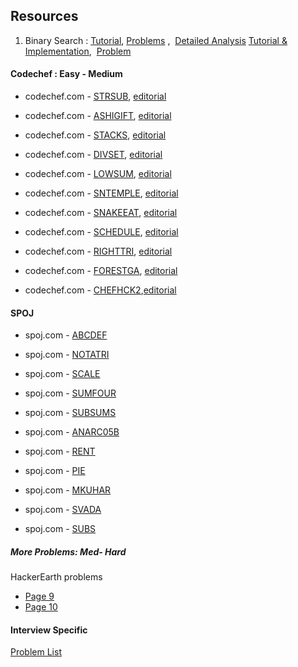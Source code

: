 ## Resources
1. Binary Search :
[Tutorial](https://www.topcoder.com/community/data-science/data-science-tutorials/binary-search/), 
[Problems](https://www.topcoder.com/community/data-science/data-science-tutorials/binary-search/) , 
[Detailed Analysis](https://www.cs.cmu.edu/~fp/courses/15122-f10/lectures/03-binsearch.pdf)
[Tutorial & Implementation](https://www.geeksforgeeks.org/binary-search/), 
[Problem](https://www.spoj.com/problems/AGGRCOW/)

#### Codechef : Easy - Medium
* codechef.com - [STRSUB](https://www.codechef.com/problems/STRSUB), [editorial](https://discuss.codechef.com/questions/66064/strsub-editorial)

* codechef.com - [ASHIGIFT](https://www.codechef.com/problems/ASHIGIFT), [editorial](https://discuss.codechef.com/t/ashigift-editorial/10284)

* codechef.com - [STACKS](https://www.codechef.com/problems/STACKS), [editorial](https://discuss.codechef.com/t/stacks-editorial/11650)

* codechef.com - [DIVSET](https://www.codechef.com/problems/DIVSET), [editorial](https://discuss.codechef.com/t/divset-editorial/15796)

* codechef.com - [LOWSUM](https://www.codechef.com/problems/LOWSUM), [editorial](https://discuss.codechef.com/t/lowsum-editorial/3706)

* codechef.com - [SNTEMPLE](https://www.codechef.com/problems/SNTEMPLE), [editorial](https://discuss.codechef.com/t/sntemple-editorial/14748)

* codechef.com - [SNAKEEAT](https://www.codechef.com/problems/SNAKEEAT), [editorial](https://discuss.codechef.com/t/snakeeat-editorial/14672)

* codechef.com - [SCHEDULE](https://www.codechef.com/problems/SCHEDULE), [editorial](https://discuss.codechef.com/t/schedule-editorial/14115)

* codechef.com - [RIGHTTRI](https://www.codechef.com/problems/RIGHTTRI), [editorial](https://discuss.codechef.com/t/righttri-editorial/12680)

* codechef.com - [FORESTGA](https://www.codechef.com/problems/FORESTGA), [editorial](https://discuss.codechef.com/t/forestga-editorial/12564)

* codechef.com - [CHEFHCK2](https://www.codechef.com/problems/CHEFHCK2),[editorial](https://discuss.codechef.com/t/chefhck2-editorial/1609)

#### SPOJ
* spoj.com - [ABCDEF](http://www.spoj.com/problems/ABCDEF)

* spoj.com - [NOTATRI](http://www.spoj.com/problems/NOTATRI)

* spoj.com - [SCALE](http://www.spoj.com/problems/SCALE)

* spoj.com - [SUMFOUR](http://www.spoj.com/problems/SUMFOUR)

* spoj.com - [SUBSUMS](http://www.spoj.com/problems/SUBSUMS)

* spoj.com - [ANARC05B](http://www.spoj.com/problems/ANARC05B)

* spoj.com - [RENT](http://www.spoj.com/problems/RENT)

* spoj.com - [PIE](http://www.spoj.com/problems/PIE)

* spoj.com - [MKUHAR](http://www.spoj.com/problems/MKUHAR)

* spoj.com - [SVADA](http://www.spoj.com/problems/SVADA)

* spoj.com - [SUBS](http://www.spoj.com/problems/SUBS)

##### More Problems: Med- Hard
HackerEarth problems 

* [Page 9](https://www.hackerearth.com/practice/algorithms/searching/binary-search/practice-problems/9/?sort_by=partially%20solved&p_level=)
* [Page 10](https://www.hackerearth.com/practice/algorithms/searching/binary-search/practice-problems/10/?sort_by=partially%20solved&p_level=)

#### Interview Specific
[Problem List](https://leetcode.com/tag/binary-search/)






















